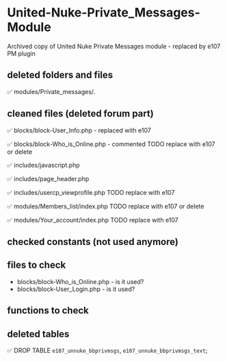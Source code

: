 # United-Nuke-Private_Messages-Module
Archived copy of United Nuke Private Messages module - replaced by e107 PM plugin

## deleted folders and files
✅ modules/Private_messages/*.*


## cleaned files  (deleted forum part)
✅ blocks/block-User_Info.php  - replaced with e107

✅ blocks/block-Who_is_Online.php  - commented TODO replace with e107 or delete

✅ includes/javascript.php 

✅ includes/page_header.php

✅ includes/usercp_viewprofile.php TODO replace with e107

✅ modules/Members_list/index.php TODO replace with e107 or delete

✅ modules/Your_account/index.php TODO replace with e107


## checked constants (not used anymore)


## files to check
* blocks/block-Who_is_Online.php - is it used?
* blocks/block-User_Login.php - is it used?

## functions to check

## deleted tables

✅  DROP TABLE `e107_unnuke_bbprivmsgs`, `e107_unnuke_bbprivmsgs_text`;